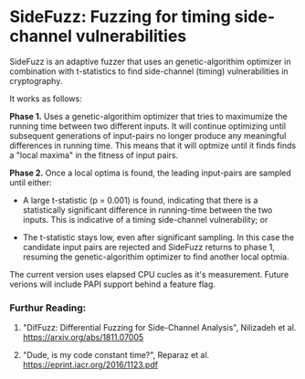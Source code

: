 # SideFuzz: Fuzzing for timing side-channel vulnerabilities

SideFuzz is an adaptive fuzzer that uses an genetic-algorithim optimizer in combination with t-statistics to find side-channel (timing) vulnerabilities in cryptography.

It works as follows:

**Phase 1.** Uses a genetic-algorithim optimizer that tries to maximumize the running time between two different inputs. It will continue optimizing until subsequent generations of input-pairs no longer produce any meaningful differences in running time. This means that it will optmize until it finds finds a "local maxima" in the fitness of input pairs.

**Phase 2.** Once a local optima is found, the leading input-pairs are sampled until either:

- A large t-statistic (p = 0.001) is found, indicating that there is a statistically significant difference in running-time between the two inputs. This is indicative of a timing side-channel vulnerability; or

- The t-statistic stays low, even after significant sampling. In this case the candidate input pairs are rejected and SideFuzz returns to phase 1, resuming the genetic-algorithim optimizer to find another local optmia.

The current version uses elapsed CPU cucles as it's measurement. Future verions will include PAPI support behind a feature flag.

### Furthur Reading:

1. "DifFuzz: Differential Fuzzing for Side-Channel Analysis", Nilizadeh et al.
   https://arxiv.org/abs/1811.07005

2. "Dude, is my code constant time?", Reparaz et al. https://eprint.iacr.org/2016/1123.pdf
